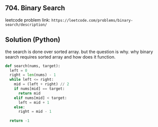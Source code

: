 ## 704. Binary Search
leetcode problem link: `https://leetcode.com/problems/binary-search/description/`
## Solution (Python)

the search is done over sorted array.
but the question is why. why binary search requires sorted array and how does it function.
 

```python
def search(nums, target):
  left = 0
  right = len(nums) - 1
  while left <= right:
    mid = (left + right) // 2
    if nums[mid] == target:
      return mid 
    elif nums[mid] < target:
      left = mid + 1 
    else:
      right = mid - 1  
  
  return -1
```

